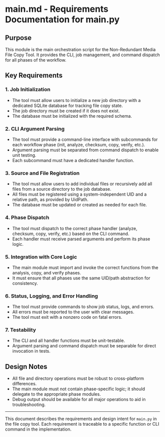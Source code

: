 # main.md - Requirements Documentation for main.py

## Purpose
This module is the main orchestration script for the Non-Redundant Media File Copy Tool. It provides the CLI, job management, and command dispatch for all phases of the workflow.

## Key Requirements

### 1. Job Initialization
- The tool must allow users to initialize a new job directory with a dedicated SQLite database for tracking file copy state.
- The job directory must be created if it does not exist.
- The database must be initialized with the required schema.

### 2. CLI Argument Parsing
- The tool must provide a command-line interface with subcommands for each workflow phase (init, analyze, checksum, copy, verify, etc.).
- Argument parsing must be separated from command dispatch to enable unit testing.
- Each subcommand must have a dedicated handler function.

### 3. Source and File Registration
- The tool must allow users to add individual files or recursively add all files from a source directory to the job database.
- All files must be registered using a system-independent UID and a relative path, as provided by UidPath.
- The database must be updated or created as needed for each file.

### 4. Phase Dispatch
- The tool must dispatch to the correct phase handler (analyze, checksum, copy, verify, etc.) based on the CLI command.
- Each handler must receive parsed arguments and perform its phase logic.

### 5. Integration with Core Logic
- The main module must import and invoke the correct functions from the analysis, copy, and verify phases.
- It must ensure that all phases use the same UID/path abstraction for consistency.

### 6. Status, Logging, and Error Handling
- The tool must provide commands to show job status, logs, and errors.
- All errors must be reported to the user with clear messages.
- The tool must exit with a nonzero code on fatal errors.

### 7. Testability
- The CLI and all handler functions must be unit-testable.
- Argument parsing and command dispatch must be separable for direct invocation in tests.

## Design Notes
- All file and directory operations must be robust to cross-platform differences.
- The main module must not contain phase-specific logic; it should delegate to the appropriate phase modules.
- Debug output should be available for all major operations to aid in troubleshooting.

---

This document describes the requirements and design intent for `main.py` in the file copy tool. Each requirement is traceable to a specific function or CLI command in the implementation.
